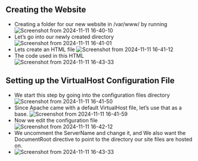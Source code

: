 ## Creating the Website

- Creating a folder for our new website in /var/www/ by running
![Screenshot from 2024-11-11 16-40-10](https://github.com/user-attachments/assets/a1159427-aac6-429b-ac11-fc3c0f35ece7)
- Let’s go into our newly created directory  
![Screenshot from 2024-11-11 16-41-01](https://github.com/user-attachments/assets/edf03092-dc34-4c43-8ba2-07e0731099c2)
- Lets create an HTML file
![Screenshot from 2024-11-11 16-41-12](https://github.com/user-attachments/assets/2f0938e6-cc4d-4ccb-a329-40d79121a45c)
- The code used in this HTML  
![Screenshot from 2024-11-11 16-43-33](https://github.com/user-attachments/assets/55a372a4-cbf9-43de-8223-c61010db2bf4)


## Setting up the VirtualHost Configuration File

- We start this step by going into the configuration files directory  
![Screenshot from 2024-11-11 16-41-50](https://github.com/user-attachments/assets/3f7e5c4a-a45a-42f4-9d66-8b85cf5a54d0)
- Since Apache came with a default VirtualHost file, let’s use that as a base.
![Screenshot from 2024-11-11 16-41-59](https://github.com/user-attachments/assets/45211ebb-1827-4838-be23-02295c603981)
- Now we edit the configuration file
![Screenshot from 2024-11-11 16-42-12](https://github.com/user-attachments/assets/1cac906f-f5dd-4c4f-ac63-11495fc647f4)
- We uncomment the ServerName and change it, and We also want the DocumentRoot directive to point to the directory our site files are hosted on.
- ![Screenshot from 2024-11-11 16-43-33](https://github.com/user-attachments/assets/d1743706-a92f-41dc-8e45-883bade926f2)





